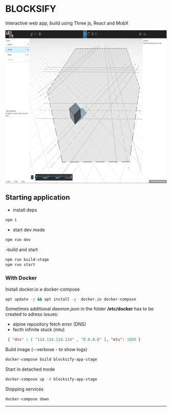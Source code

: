 # BLOCKSIFY

Interactive web app, build using Three js, React and MobX


<img src="./public/meta/screen_0.3.0.png?raw=true" width="834" height="478" alt="Screenshot from v0.3.0"/>


## Starting application
- install deps
```bash
npm i
```

- start dev mode
```bash
npm run dev
```

-build and start
```bash
npm run build-stage
npm run start
```

### With Docker
Install docker.io и docker-compose

```bash
apt update -y && apt install -y  docker.io docker-compose
```

Sometimes additional *daemon.json* in the folder **/etc/docker** has to be created to adress issues:
- alpine repository fetch error (DNS)
- fecth infinite stuck (mtu)
```json
 { "dns" : [ "114.114.114.114" , "8.8.8.8" ], "mtu": 1000 } 
```


Build image (--verbose - to show logs)
```bash
docker-compose build blocksify-app-stage
```

Start in detached mode
```bash
docker-compose up -d blocksify-app-stage
```

Stopping services
```bash
docker-compose down
```

***

